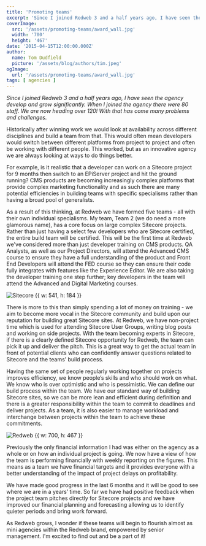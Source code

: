 ```yaml
---
title: 'Promoting teams'
excerpt: 'Since I joined Redweb 3 and a half years ago, I have seen the agency develop and grow significantly. When I joined the agency there were 80 staff. We are now heading over 120! With that has come many problems and challenges.'
coverImage: 
  src: '/assets/promoting-teams/award_wall.jpg'
  width: '700'
  height: '467'
date: '2015-04-15T12:00:00.000Z'
author:
  name: Tom Dudfield
  picture: '/assets/blog/authors/tim.jpeg'
ogImage:
  url: '/assets/promoting-teams/award_wall.jpg'
tags: [ agencies ]
---
```


*Since I joined Redweb 3 and a half years ago, I have seen the agency develop and grow significantly. When I joined the agency there were 80 staff. We are now heading over 120! With that has come many problems and challenges.*

Historically after winning work we would look at availability across different disciplines and build a team from that. This would often mean developers would switch between different platforms from project to project and often be working with different people. This worked, but as an innovative agency we are always looking at ways to do things better.

For example, is it realistic that a developer can work on a Sitecore project for 9 months then switch to an EPiServer project and hit the ground running? CMS products are becoming increasingly complex platforms that provide complex marketing functionality and as such there are many potential efficiencies in building teams with specific specialisms rather than having a broad pool of generalists.

As a result of this thinking, at Redweb we have formed five teams - all with their own individual specialisms. My team, Team 2 (we do need a more glamorous name), has a core focus on large complex Sitecore projects. Rather than just having a select few developers who are Sitecore certified, the entire build team will be certified. This will be the first time at Redweb we've considered more than just developer training on CMS products. QA Analysts, as well as our Project Directors, will attend the Advanced CMS course to ensure they have a full understanding of the product and Front End Developers will attend the FED course so they can ensure their code fully integrates with features like the Experience Editor. We are also taking the developer training one step further; key developers in the team will attend the Advanced and Digital Marketing courses.

![Sitecore {{ w: 541, h: 184 }}](/assets/promoting-teams/sitecore.jpg)

There is more to this than simply spending a lot of money on training - we aim to become more vocal in the Sitecore community and build upon our reputation for building great Sitecore sites. At Redweb, we have non-project time which is used for attending Sitecore User Groups, writing blog posts and working on side projects. With the team becoming experts in Sitecore, if there is a clearly defined Sitecore opportunity for Redweb, the team can pick it up and deliver the pitch. This is a great way to get the actual team in front of potential clients who can confidently answer questions related to Sitecore and the teams’ build process. 

Having the same set of people regularly working together on projects improves efficiency, we know people’s skills and who should work on what. We know who is over optimistic and who is pessimistic. We can define our build process within the team. We have our standard way of building Sitecore sites, so we can be more lean and efficient during definition and there is a greater responsibility within the team to commit to deadlines and deliver projects. As a team, it is also easier to manage workload and interchange between projects within the team to achieve these commitments.

![Redweb {{ w: 700, h: 467 }}](/assets/promoting-teams/redweb.jpg)	

Previously the only financial information I had was either on the agency as a whole or on how an individual project is going. We now have a view of how the team is performing financially with weekly reporting on the figures. This means as a team we have financial targets and it provides everyone with a better understanding of the impact of project delays on profitability.

We have made good progress in the last 6 months and it will be good to see where we are in a years’ time. So far we have had positive feedback when the project team pitches directly for Sitecore projects and we have improved our financial planning and forecasting allowing us to identify quieter periods and bring work forward. 

As Redweb grows, I wonder if these teams will begin to flourish almost as mini agencies within the Redweb brand, empowered by senior management. I'm excited to find out and be a part of it! 